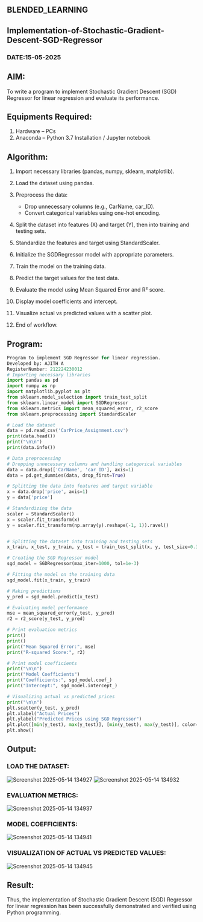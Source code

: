 ## BLENDED_LEARNING
## Implementation-of-Stochastic-Gradient-Descent-SGD-Regressor
### DATE:15-05-2025
## AIM:
To write a program to implement Stochastic Gradient Descent (SGD) Regressor for linear regression and evaluate its performance.

## Equipments Required:
1. Hardware – PCs
2. Anaconda – Python 3.7 Installation / Jupyter notebook

## Algorithm:
1. Import necessary libraries (pandas, numpy, sklearn, matplotlib).
2. Load the dataset using pandas.
3. Preprocess the data:

   * Drop unnecessary columns (e.g., CarName, car\_ID).
   * Convert categorical variables using one-hot encoding.
4. Split the dataset into features (X) and target (Y), then into training and testing sets.
5. Standardize the features and target using StandardScaler.
6. Initialize the SGDRegressor model with appropriate parameters.
7. Train the model on the training data.
8. Predict the target values for the test data.
9. Evaluate the model using Mean Squared Error and R² score.
10. Display model coefficients and intercept.
11. Visualize actual vs predicted values with a scatter plot.
12. End of workflow.

## Program:
```py
Program to implement SGD Regressor for linear regression.
Developed by: AJITH A
RegisterNumber: 212224230012
# Importing necessary libraries
import pandas as pd
import numpy as np
import matplotlib.pyplot as plt
from sklearn.model_selection import train_test_split
from sklearn.linear_model import SGDRegressor
from sklearn.metrics import mean_squared_error, r2_score
from sklearn.preprocessing import StandardScaler

# Load the dataset
data = pd.read_csv('CarPrice_Assignment.csv')
print(data.head())
print("\n\n")
print(data.info())

# Data preprocessing
# Dropping unnecessary columns and handling categorical variables
data = data.drop(['CarName', 'car_ID'], axis=1)
data = pd.get_dummies(data, drop_first=True)

# Splitting the data into features and target variable
x = data.drop('price', axis=1)
y = data['price']

# Standardizing the data
scaler = StandardScaler()
x = scaler.fit_transform(x)
y = scaler.fit_transform(np.array(y).reshape(-1, 1)).ravel()


# Splitting the dataset into training and testing sets
x_train, x_test, y_train, y_test = train_test_split(x, y, test_size=0.3, random_state=1)

# Creating the SGD Regressor model
sgd_model = SGDRegressor(max_iter=1000, tol=1e-3)

# Fitting the model on the training data
sgd_model.fit(x_train, y_train)

# Making predictions
y_pred = sgd_model.predict(x_test)

# Evaluating model performance
mse = mean_squared_error(y_test, y_pred)
r2 = r2_score(y_test, y_pred)

# Print evaluation metrics
print()
print()
print("Mean Squared Error:", mse)
print("R-squared Score:", r2)

# Print model coefficients
print("\n\n")
print("Model Coefficients")
print("Coefficients:", sgd_model.coef_)
print("Intercept:", sgd_model.intercept_)

# Visualizing actual vs predicted prices
print("\n\n")
plt.scatter(y_test, y_pred)
plt.xlabel("Actual Prices")
plt.ylabel("Predicted Prices using SGD Regressor")
plt.plot([min(y_test), max(y_test)], [min(y_test), max(y_test)], color='red')  # Perfect prediction line
plt.show()

```

## Output:
### LOAD THE DATASET:
![Screenshot 2025-05-14 134927](https://github.com/user-attachments/assets/ef77303a-ac3b-47df-8ff6-696a6914dd27)
![Screenshot 2025-05-14 134932](https://github.com/user-attachments/assets/7fdc9780-4a58-4a75-a69f-8c1226869532)

### EVALUATION METRICS:
![Screenshot 2025-05-14 134937](https://github.com/user-attachments/assets/7db473af-3d52-4090-87d6-78412a7e83c1)
### MODEL COEFFICIENTS:
![Screenshot 2025-05-14 134941](https://github.com/user-attachments/assets/4c1ec1c6-0eff-42b5-be27-628072441618)
### VISUALIZATION OF ACTUAL VS PREDICTED VALUES:
![Screenshot 2025-05-14 134945](https://github.com/user-attachments/assets/35ff3fb4-5eb7-4bd3-9a02-0f996c1ec3de)

## Result:
Thus, the implementation of Stochastic Gradient Descent (SGD) Regressor for linear regression has been successfully demonstrated and verified using Python programming.

